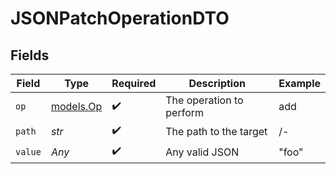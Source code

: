 # JSONPatchOperationDTO


## Fields

| Field                        | Type                         | Required                     | Description                  | Example                      |
| ---------------------------- | ---------------------------- | ---------------------------- | ---------------------------- | ---------------------------- |
| `op`                         | [models.Op](../models/op.md) | :heavy_check_mark:           | The operation to perform     | add                          |
| `path`                       | *str*                        | :heavy_check_mark:           | The path to the target       | /-                           |
| `value`                      | *Any*                        | :heavy_check_mark:           | Any valid JSON               | "foo"                        |